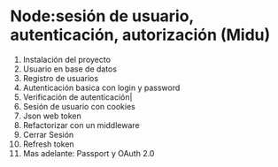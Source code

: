
# Node:sesión de usuario, autenticación, autorización (Midu)

1. Instalación del proyecto
2. Usuario en base de datos
3. Registro de usuarios
4. Autenticación basica con login y password
5. Verificación de autenticación|
6. Sesión de usuario con cookies
7. Json web token
8. Refactorizar con un middleware
9. Cerrar Sesión
10. Refresh token
11. Mas adelante: Passport y OAuth 2.0